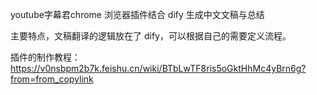 youtube字幕君chrome 浏览器插件结合 dify 生成中文文稿与总结

主要特点，文稿翻译的逻辑放在了 dify，可以根据自己的需要定义流程。

插件的制作教程：https://v0nsbpm2b7k.feishu.cn/wiki/BTbLwTF8ris5oGktHhMc4yBrn6g?from=from_copylink
